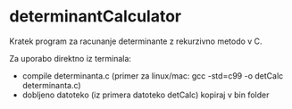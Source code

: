 # determinantCalculator
Kratek program za racunanje determinante z rekurzivno metodo v C.

Za uporabo direktno iz terminala:
 - compile determinanta.c (primer za linux/mac: gcc -std=c99 -o detCalc determinanta.c)
 - dobljeno datoteko (iz primera datoteko detCalc) kopiraj v bin folder


